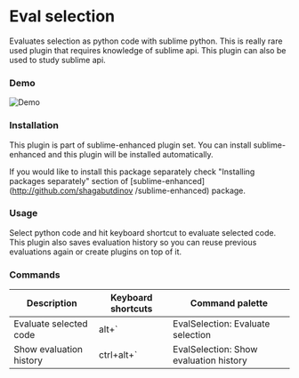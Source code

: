 # Eval selection

Evaluates selection as python code with sublime python. This is really rare used
plugin that requires knowledge of sublime api. This plugin can also be used to
study sublime api.


### Demo

![Demo](https://raw.github.com/shagabutdinov/sublime-eval-selection/master/demo/demo.gif "Demo")


### Installation

This plugin is part of sublime-enhanced plugin set. You can install
sublime-enhanced and this plugin will be installed automatically.

If you would like to install this package separately check "Installing packages
separately" section of [sublime-enhanced](http://github.com/shagabutdinov
/sublime-enhanced) package.


### Usage

Select python code and hit keyboard shortcut to evaluate selected code. This
plugin also saves evaluation history so you can reuse previous evaluations again
or create plugins on top of it.


### Commands

| Description             | Keyboard shortcuts | Command palette                        |
|-------------------------|--------------------|----------------------------------------|
| Evaluate selected code  | alt+`              | EvalSelection: Evaluate selection      |
| Show evaluation history | ctrl+alt+`         | EvalSelection: Show evaluation history |